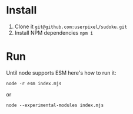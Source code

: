 # Install

1. Clone it `git@github.com:userpixel/sudoku.git`
2. Install NPM dependencies `npm i`

# Run

Until node supports ESM here's how to run it:

`node -r esm index.mjs`

or

`node --experimental-modules index.mjs`

